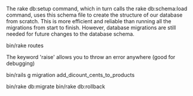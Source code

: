 The rake db:setup command, which in turn calls the rake db:schema:load command, uses this schema file to create the structure of our database from scratch. This is more efficient and reliable than running all the migrations from start to finish. However, database migrations are still needed for future changes to the database schema.

bin/rake routes

The keyword 'raise' allows you to throw an error anywhere (good for debugging)

bin/rails g migration add_dicount_cents_to_products

bin/rake db:migrate
bin/rake db:rollback